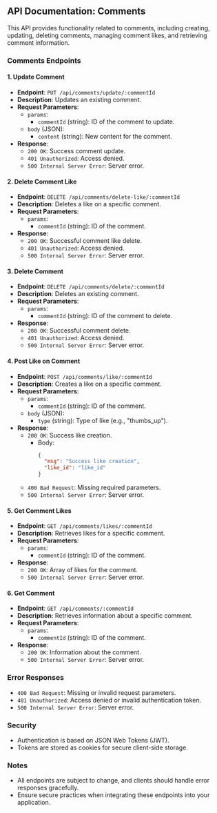 ## API Documentation: Comments

This API provides functionality related to comments, including creating, updating, deleting comments, managing comment likes, and retrieving comment information.

### Comments Endpoints

#### 1. Update Comment

- **Endpoint**: `PUT /api/comments/update/:commentId`
- **Description**: Updates an existing comment.
- **Request Parameters**:
    - `params`:
        - `commentId` (string): ID of the comment to update.
    - `body` (JSON):
        - `content` (string): New content for the comment.
- **Response**:
    - `200 OK`: Success comment update.
    - `401 Unauthorized`: Access denied.
    - `500 Internal Server Error`: Server error.

#### 2. Delete Comment Like

- **Endpoint**: `DELETE /api/comments/delete-like/:commentId`
- **Description**: Deletes a like on a specific comment.
- **Request Parameters**:
    - `params`:
        - `commentId` (string): ID of the comment.
- **Response**:
    - `200 OK`: Successful comment like delete.
    - `401 Unauthorized`: Access denied.
    - `500 Internal Server Error`: Server error.

#### 3. Delete Comment

- **Endpoint**: `DELETE /api/comments/delete/:commentId`
- **Description**: Deletes an existing comment.
- **Request Parameters**:
    - `params`:
        - `commentId` (string): ID of the comment to delete.
- **Response**:
    - `200 OK`: Successful comment delete.
    - `401 Unauthorized`: Access denied.
    - `500 Internal Server Error`: Server error.

#### 4. Post Like on Comment

- **Endpoint**: `POST /api/comments/like/:commentId`
- **Description**: Creates a like on a specific comment.
- **Request Parameters**:
    - `params`:
        - `commentId` (string): ID of the comment.
    - `body` (JSON):
        - `type` (string): Type of like (e.g., "thumbs_up").
- **Response**:
    - `200 OK`: Success like creation.
        - Body:
          ```json
          {
            "msg": "Success like creation",
            "like_id": "like_id"
          }
          ```
    - `400 Bad Request`: Missing required parameters.
    - `500 Internal Server Error`: Server error.

#### 5. Get Comment Likes

- **Endpoint**: `GET /api/comments/likes/:commentId`
- **Description**: Retrieves likes for a specific comment.
- **Request Parameters**:
    - `params`:
        - `commentId` (string): ID of the comment.
- **Response**:
    - `200 OK`: Array of likes for the comment.
    - `500 Internal Server Error`: Server error.

#### 6. Get Comment

- **Endpoint**: `GET /api/comments/:commentId`
- **Description**: Retrieves information about a specific comment.
- **Request Parameters**:
    - `params`:
        - `commentId` (string): ID of the comment.
- **Response**:
    - `200 OK`: Information about the comment.
    - `500 Internal Server Error`: Server error.

### Error Responses

- `400 Bad Request`: Missing or invalid request parameters.
- `401 Unauthorized`: Access denied or invalid authentication token.
- `500 Internal Server Error`: Server error.

### Security

- Authentication is based on JSON Web Tokens (JWT).
- Tokens are stored as cookies for secure client-side storage.

### Notes

- All endpoints are subject to change, and clients should handle error responses gracefully.
- Ensure secure practices when integrating these endpoints into your application.